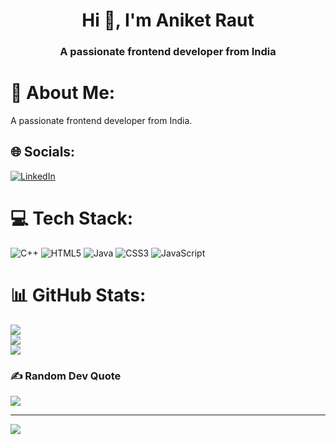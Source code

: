 <h1 align="center">Hi 👋, I'm Aniket Raut</h1>
<h3 align="center">A passionate frontend developer from India</h3>

# 💫 About Me:
A passionate frontend developer from India.


## 🌐 Socials:
[![LinkedIn](https://img.shields.io/badge/LinkedIn-%230077B5.svg?logo=linkedin&logoColor=white)](https://linkedin.com/in/www.linkedin.com/in/aniket-raut-0673ab246) 

# 💻 Tech Stack:
![C++](https://img.shields.io/badge/c++-%2300599C.svg?style=for-the-badge&logo=c%2B%2B&logoColor=white) ![HTML5](https://img.shields.io/badge/html5-%23E34F26.svg?style=for-the-badge&logo=html5&logoColor=white) ![Java](https://img.shields.io/badge/java-%23ED8B00.svg?style=for-the-badge&logo=java&logoColor=white) ![CSS3](https://img.shields.io/badge/css3-%231572B6.svg?style=for-the-badge&logo=css3&logoColor=white) ![JavaScript](https://img.shields.io/badge/javascript-%23323330.svg?style=for-the-badge&logo=javascript&logoColor=%23F7DF1E)
# 📊 GitHub Stats:
![](https://github-readme-stats.vercel.app/api?username=aniketraut8&theme=dark&hide_border=false&include_all_commits=false&count_private=false)<br/>
![](https://github-readme-streak-stats.herokuapp.com/?user=aniketraut8&theme=dark&hide_border=false)<br/>
![](https://github-readme-stats.vercel.app/api/top-langs/?username=aniketraut8&theme=dark&hide_border=false&include_all_commits=false&count_private=false&layout=compact)

### ✍️ Random Dev Quote
![](https://quotes-github-readme.vercel.app/api?type=horizontal&theme=radical)

---
[![](https://visitcount.itsvg.in/api?id=aniketraut8&icon=0&color=0)](https://visitcount.itsvg.in)

<!-- Proudly created with GPRM ( https://gprm.itsvg.in ) -->
